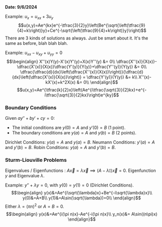 **Date: 9/6/2024**

Example: $u_x=u_{xx}+3u_y$
$$u(x,y)=Ae^{kx}e^{-\tfrac{3}{2}y}\left(Be^{\sqrt{\left(\tfrac{9}{4}+k\right)}y}+Ce^{-\sqrt{\left(\tfrac{9}{4}+k\right)}y}\right)$$
There are 3 kinds of solutions as always. Just be smart about it.
It's the same as before, blah blah blah.


Example: $u_{xx}-u_{xy}+u_{yy}=0$
$$\begin{align}
X''(x)Y(y)-X'(x)Y'(y)+X(x)Y''(y) &= 0\\
\dfrac{X''(x)}{X(x)}-\dfrac{X'(x)}{X(x)}\dfrac{Y'(y)}{Y(y)}+\dfrac{Y''(y)}{Y(y)} &= 0\\
\dfrac{\dfrac{d}{dx}\left(\dfrac{X''(x)}{X(x)}\right)}{\dfrac{d}{dx}\left(\dfrac{X'(x)}{X(x)}\right)} = \dfrac{Y'(y)}{Y(y)} &= k\\
X''(x)-kX'(x)+k^2X(x) &= 0\\
\end{align}$$
$$u(x,y)=Ae^{\tfrac{k}{2}x}\left(Ae^{i\tfrac{\sqrt{3}}{2}kx}+e^{-i\tfrac{\sqrt{3}}{2}kx}\right)e^{ky}$$

### Boundary Conditions
Given $ay''+by'+cy=0$:
 - The initial conditions are $y(0)=A$ and $y'(0)=B$ (1 point).
 - The boundary conditions are $y(a)=A$ and $y(b) = B$ (2 points).

Dirichlet Conditions: $y(a) = A$ and $y(a) = B$.
Neumann Conditions: $y'(a) = A$ and $y'(b) = B$.
Robin Conditions: $y(a) = A$ and $y'(b) = B$.


### Sturm-Liouville Problems
Eigenvalues / Eigenfunctions : $A\vec{x}=\lambda\vec{x} \implies \left(A-\lambda\mathbb{I}\right)\vec{x}=0$.
Eigenfunction $y$ and Eigenvalue $\lambda$.

Example: $y''+\lambda y = 0$, with $y(0)=y(1)=0$ (Dirichlet Conditions).
$$\begin{align}
y(x)&=Ae^{i\sqrt{\lambda}x}+Be^{-i\sqrt{\lambda}x}\\
y(0)&=A+B\\
y(1)&=A\sin(\sqrt{\lambda})=0\\
\end{align}$$
Either $\lambda=\left(\pi n\right)^2$ or $A=B=0$.
$$\begin{align}
y(x)&=Ae^{i(\pi n)x}-Ae^{-i(\pi n)x}\\
y_n(x)&= A\sin((n\pi)x)
\end{align}$$
